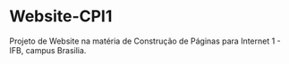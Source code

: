 # Website-CPI1
Projeto de Website na matéria de Construção de Páginas para Internet 1 - IFB, campus Brasilia.
